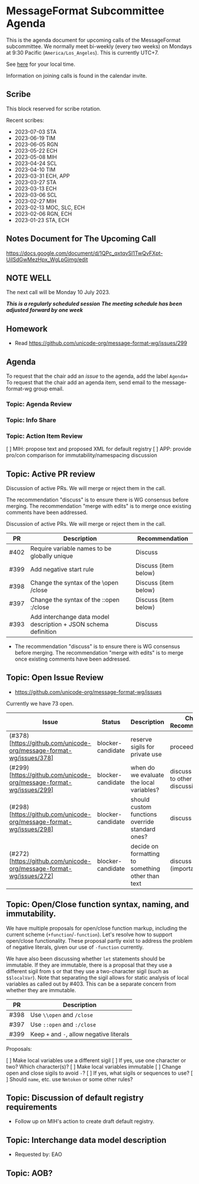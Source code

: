 # MessageFormat Subcommittee Agenda

This is the agenda document for upcoming calls of the MessageFormat subcommittee. We normally meet bi-weekly 
(every two weeks) on Mondays at 9:30 Pacific (`America/Los_Angeles`). This is currently UTC+7. 

See [here](https://www.timeanddate.com/worldclock/converter.html?iso=20230703T163000&p1=224&p2=248&p3=136&p4=179&p5=33&p6=101&p7=268) for your local time.

Information on joining calls is found in the calendar invite.

## Scribe

This block reserved for scribe rotation.

Recent scribes:
* 2023-07-03 STA
* 2023-06-19 TIM
* 2023-06-05 RGN
* 2023-05-22 ECH
* 2023-05-08 MIH
* 2023-04-24 SCL
* 2023-04-10 TIM
* 2023-03-31 ECH, APP
* 2023-03-27 STA
* 2023-03-13 ECH
* 2023-03-06 SCL
* 2023-02-27 MIH
* 2023-02-13 MOC, SLC, ECH
* 2023-02-06 RGN, ECH
* 2023-01-23 STA, ECH

## Notes Document for The Upcoming Call

https://docs.google.com/document/d/1QPc_qxtqvSl1TwQvFXpt-UiISdGwMezHpx_WgLpGjmg/edit

## NOTE WELL

The next call will be Monday 10 July 2023. 

***This is a regularly scheduled session***
***The meeting schedule has been adjusted forward by one week***

## Homework

* Read https://github.com/unicode-org/message-format-wg/issues/299

## Agenda

To request that the chair add an _issue_ to the agenda, add the label `Agenda+`
To request that the chair add an agenda item, send email to the message-format-wg group email.


### Topic: Agenda Review


### Topic: Info Share


### Topic: Action Item Review

[ ] MIH: propose text and proposed XML for default registry
[ ] APP: provide pro/con comparison for immutability/namespacing discussion


## Topic: Active PR review

Discussion of active PRs. We will merge or reject them in the call.

The recommendation "discuss" is to ensure there is WG consensus before merging. The recommendation "merge with edits" is to merge once existing comments have been addressed.

Discussion of active PRs. We will merge or reject them in the call.

| PR   | Description | Recommendation |
|------|-------------|----------------|
| #402 | Require variable names to be globally unique | Discuss |
| #399 | Add negative start rule | Discuss (item below) |
| #398 | Change the syntax of the \\open /close | Discuss (item below) |
| #397 | Change the syntax of the ::open :/close | Discuss (item below) |
| #393 | Add interchange data model description + JSON schema definition | Discuss |


* The recommendation "discuss" is to ensure there is WG consensus before merging. The recommendation "merge with edits" is to merge once existing comments have been addressed.

## Topic: Open Issue Review

* https://github.com/unicode-org/message-format-wg/issues

Currently we have 73 open.

| Issue | Status | Description | Chair's Recommendation |
|-------|--------|-------------|----------------|
| (#378)[https://github.com/unicode-org/message-format-wg/issues/378] | blocker-candidate | reserve sigils for private use | proceed to PR |
| (#299)[https://github.com/unicode-org/message-format-wg/issues/299] | blocker-candidate | when do we evaluate the local variables? | discuss (related to other discussions) |
| (#298)[https://github.com/unicode-org/message-format-wg/issues/298] | blocker-candidate | should custom functions override standard ones? | discuss |
| (#272)[https://github.com/unicode-org/message-format-wg/issues/272] | blocker-candidate | decide on formatting to something other than text | discuss (important!) |

## Topic: Open/Close function syntax, naming, and immutability.

We have multiple proposals for open/close function markup, including the current scheme (`+function`/`-function`). Let's resolve how to support open/close functionality. These proposal partly exist to address the problem of negative literals, given our use of `-function` currently. 

We have also been discussing whether `let` statements should be immutable. If they are immutable, there is a proposal that they use a different sigil from `$` or that they use a two-character sigil (such as `$$localVar`). Note that separating the sigil allows for static analysis of local variables as called out by #403. This can be a separate concern from whether they are immutable.

| PR   | Description |
|------|-------------|
| #398 | Use `\\open` and `/close` |
| #397 | Use `::open` and `:/close` |
| #399 | Keep `+` and `-`, allow negative literals |

Proposals:

[ ] Make local variables use a different sigil
    [ ] If yes, use one character or two? Which character(s)?
[ ] Make local variables immutable
[ ] Change open and close sigils to avoid `-`?
    [ ] If yes, what sigils or sequences to use?
[ ] Should `name`, etc. use `Nmtoken` or some other rules?

## Topic: Discussion of default registry requirements
* Follow up on MIH's action to create draft default registry.

## Topic: Interchange data model description
* Requested by: EAO

## Topic: AOB?

